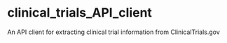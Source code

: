 # clinical_trials_API_client
An API client for extracting clinical trial information from ClinicalTrials.gov
